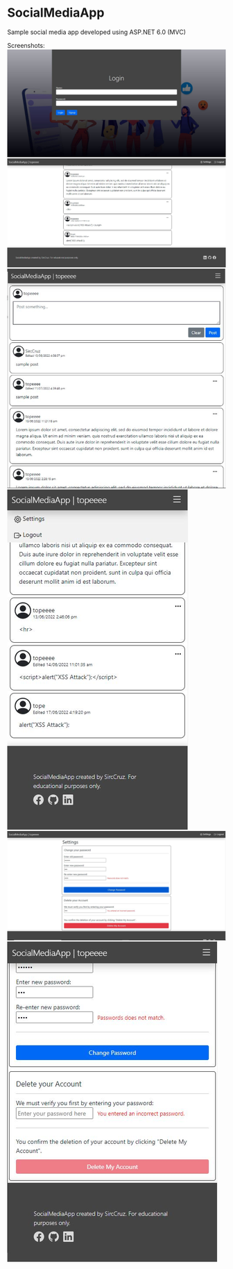 # SocialMediaApp

Sample social media app developed using ASP.NET 6.0 (MVC)

Screenshots:
![image](https://github.com/SircCruz/SocialMediaApp/blob/826933eb84c74ce5b01875d5dd8d112bdadbb7e3/Screenshots/login.JPG)
![image](https://github.com/SircCruz/SocialMediaApp/blob/155810f04d5cd7c890189d5e996fa53bfbfad0fc/Screenshots/feed1.JPG)
![image](https://github.com/SircCruz/SocialMediaApp/blob/155810f04d5cd7c890189d5e996fa53bfbfad0fc/Screenshots/feed2.JPG)
![image](https://github.com/SircCruz/SocialMediaApp/blob/155810f04d5cd7c890189d5e996fa53bfbfad0fc/Screenshots/feed3.JPG)
![image](https://github.com/SircCruz/SocialMediaApp/blob/155810f04d5cd7c890189d5e996fa53bfbfad0fc/Screenshots/settings1.JPG)
![image](https://github.com/SircCruz/SocialMediaApp/blob/155810f04d5cd7c890189d5e996fa53bfbfad0fc/Screenshots/settings2.JPG)

